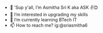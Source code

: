 - 👋 'Sup y'all, I’m Asmitha Sri K aka ASK ✌️😊
- 👀 I’m interested in upgrading my skills
- 🌱 I’m currently learning BTech IT
- 📫 How to reach me? ig:@sriasmitha6

<!---
ASKBang1306/ASKBang1306 is a ✨ special ✨ repository because its `README.md` (this file) appears on your GitHub profile.
You can click the Preview link to take a look at your changes.
--->
